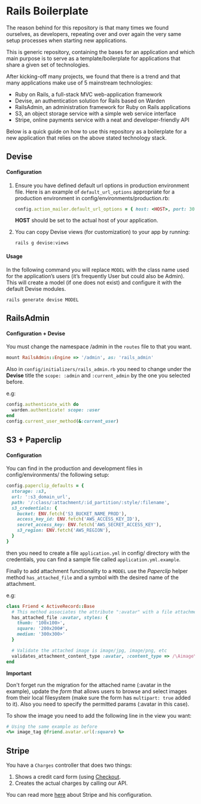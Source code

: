 # Rails Boilerplate

The reason behind for this repository is that many times we found ourselves, as
developers, repeating over and over again the very same setup processes when
starting new applications.

This is generic repository, containing the bases for an application and which
main purpose is to serve as a template/boilerplate for applications that share
a given set of technologies.

After kicking-off many projects, we found that there is a trend and that many
applications make use of 5 mainstream technologies:
* Ruby on Rails, a full-stack MVC web-application framework
* Devise, an authentication solution for Rails based on Warden
* RailsAdmin, an administration framework for Ruby on Rails applications
* S3, an object storage service with a simple web service interface
* Stripe, online payments service with a neat and developer-friendly API

Below is a quick guide on how to use this repository as a boilerplate for a new
application that relies on the above stated technology stack.

## Devise

#### Configuration
1. Ensure you have defined default url options in production environment file. Here
   is an example of `default_url_options` appropriate for a production environment
   in config/environments/production.rb:
   ```ruby
   config.action_mailer.default_url_options = { host: <HOST>, port: 3000 }
   ```

   **HOST** should be set to the actual host of your application.

2. You can copy Devise views (for customization) to your app by running:
   ```
   rails g devise:views
   ```

#### Usage
In the following command you will replace `MODEL` with the class name used for
the application’s users (it’s frequently User but could also be Admin). This
will create a model (if one does not exist) and configure it with the default
Devise modules.

```
rails generate devise MODEL
```

## RailsAdmin

#### Configuration + Devise
You must change the namespace /admin in the `routes` file to that you want.

```ruby
mount RailsAdmin::Engine => '/admin', as: 'rails_admin'
```

Also in `config/initializers/rails_admin.rb` you need to change under the
**Devise** title the `scope: :admin` and `:current_admin` by the one you
selected before.

e.g:
```ruby
config.authenticate_with do
  warden.authenticate! scope: :user
end
config.current_user_method(&:current_user)
```

## S3 + Paperclip

#### Configuration
You can find in the production and development files in config/environments/
the following setup:

```ruby
config.paperclip_defaults = {
  storage: :s3,
  url: ':s3_domain_url',
  path: '/:class/:attachment/:id_partition/:style/:filename',
  s3_credentials: {
    bucket: ENV.fetch('S3_BUCKET_NAME_PROD'),
    access_key_id: ENV.fetch('AWS_ACCESS_KEY_ID'),
    secret_access_key: ENV.fetch('AWS_SECRET_ACCESS_KEY'),
    s3_region: ENV.fetch('AWS_REGION'),
  }
}
```

then you need to create a file `application.yml` in config/ directory with the
credentials, you can find a sample file called `application.yml.example`.

Finally to add attachment functionality to a `MODEL` use the *Paperclip* helper
method `has_attached_file` and a symbol with the desired name of the attachment.

e.g:
```ruby
class Friend < ActiveRecord::Base
  # This method associates the attribute ":avatar" with a file attachment
  has_attached_file :avatar, styles: {
    thumb: '100x100>',
    square: '200x200#',
    medium: '300x300>'
  }

  # Validate the attached image is image/jpg, image/png, etc
  validates_attachment_content_type :avatar, :content_type => /\Aimage\/.*\Z/
end
```

**Important**

Don't forget run the migration for the attached name (:avatar in the example),
update the *form* that allows users to browse and select images from their
local filesystem (make sure the form has `multipart: true` added to it).
Also you need to specify the permitted params (:avatar in this case).

To show the image you need to add the following line in the view you want:

```ruby
# Using the same example as before
<%= image_tag @friend.avatar.url(:square) %>
```

## Stripe

You have a `Charges` controller that does two things:
1. Shows a credit card form (using [Checkout](https://stripe.com/checkout).
2. Creates the actual charges by calling our API.

You can read more [here](https://stripe.com/docs/checkout/rails) about Stripe
and his configuration.
